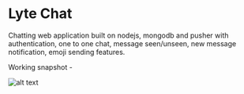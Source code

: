 # Lyte Chat
Chatting web application built on nodejs, mongodb and pusher with authentication, one to one chat, message seen/unseen, new message notification, emoji sending features.

Working snapshot - 

![alt text](https://github.com/nishikantparmariam/lyte-chat-web-nodejs-mongodb-pusher/blob/master/aa.png)
